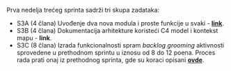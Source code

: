 Prva nedelja trećeg sprinta sadrži tri skupa zadataka:

- S3A (4 člana) Uvođenje dva nova modula i proste funkcije u svaki - **[link](https://github.com/psw-ftn/supportive-information/blob/master/s3/w1/s3a-modules.md)**.
- S3B (4 člana) Dokumentacija arhitekture koristeći C4 model i kontekst mapu - **link**.
- S3C (8 člana) Izrada funkcionalnosti spram *backlog grooming* aktivnosti sprovedene u prethodnom sprintu u iznosu od 8 do 12 poena. Proces rada prati onaj iz prethodnog sprinta, gde su koraci opisani **[ovde](https://github.com/psw-ftn/supportive-information/tree/master/s2/w1-w2)**.
